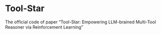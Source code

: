 # Tool-Star
The official code of paper “Tool-Star: Empowering LLM-brained Multi-Tool Reasoner via Reinforcement Learning”
